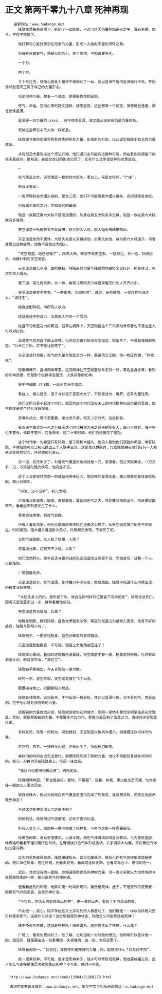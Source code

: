 # 正文 第两千零九十八章 死神再现
        最新网址：www.badaoge.net
          陆隐在慧根茶感悟下，抓到了一丝脉络，不过当时因为要参加道子之争，没有多想，而今，不得不感悟了。
      
          他打算将心脏处那杂乱无章的力量，形成一方类似宇宙的流转之势。
      
          剑破开黑白雾气，便是以剑为引，这个感悟，不知道要多久。
      
          一个月。
      
          两个月。
      
          三个月过去，陆隐心脏处力量终于被调动了一丝，他以星源气旋内星源强行冲击，开始尝试创造真正属于自己的力量形态。
      
          无论何种力量，都有一个基础，那便是修炼的起始。
      
          死气，命运，包括后来的符文道数，诸天星辰，这些都有一个前提，那便是创造者，都曾修炼星源。
      
          星源是一切力量的.asxs.，若不修炼星源，谁又能从无到有创造力量体系。
      
          死神这些传说中的人物一样如此。
      
          陆隐如今做的也是将现有修炼的所有力量，形成新的形态，以此诞生独属于自己的力量体系。
      
          从有创造力量形态这个想法开始，他知道形态可能有无数种可能，而在看到辰祖留下的诸天星辰后，他知道，最适合自己的形态出现了，还有什么比宇宙这种形态更适合。
      
          …
      
          死气覆盖之外，天空珈蓝一枪刺向大姐头，看台上，采星女惊呼，“门主”。
      
          白云没有动。
      
          一面屏障挡在大姐头身前，是文三思，他们不可能看着大姐头被杀，否则陆隐会发疯。
      
          只有面对珈蓝之力，才知晓它的霸道。
      
          珈蓝一族镇压第六大陆不是没道理的，陆家在第五大陆有多无解，珈蓝一族在第六大陆就有多强势。
      
          天空珈蓝一枪粉碎文三思屏障，枪尖刺入大地，而大姐头被陆来拖出。
      
          天空珈蓝依然不罢休，大姐头先是以双锤砸他，后来又拍他，身为第六大陆道子，何曾遭受过这种屈辱，他绝不会放过大姐头。
      
          “天空珈蓝，她已经输了”，陆来大喝，观想不动天王象，一腿扫过，另一边，陆娇抬手，地藏针刺向天空珈蓝。
      
          天空珈蓝目光冰冷，血枪横扫，将陆来的力量与陆娇的地藏针全部打碎，枪身转动，再次刺向大姐头。
      
          慧三通，羽化梅比斯，太一神，幽夜儿等陆天门或者荣耀天门的人齐齐出手。
      
          天空珈蓝根本不在意，“一群废物，全部死吧”，说完，长枪横放，一掌打在枪身之上，“渡往生”。
      
          枪身虚影降临，令所有人咳血。
      
          这就是道子的战力，与其他人不在一个层次。
      
          姑且不论珈蓝之力的霸道，就算在境界上，天空珈蓝这个三次源劫修炼者也不是这些人可以对抗的。
      
          汹涌死气忽然自下而上席卷，化作巨大镰刀斩向天空珈蓝，银出手了，带着狐狸般的笑容，“队长在乎她，可不能让她死了”。
      
          天空珈蓝盯向银，死气的力量与珈蓝之力一样，霸道而又无解，他一枪压向银，“你找死”。
      
          银眼睛睁开，露出刻骨寒意，这双眼神让天空珈蓝动作忽然一顿，莫名全身发寒，看到的不再是银，而是那个纵横宇宙星空，人族共尊的死神。
      
          银手中蝴蝶 刀飞舞，一跃斩向天空珈蓝。
      
          看台上，痕心摇头，道子与非道子差距太大了，不仅是战力，境界，还有力量性质。
      
          他们之所以看不起这个时代，就因为这个时代没有天上宗时代那种创造力量的思维，而不仅仅是这个时代没有强者。
      
          思维与战力，哪个更重要，谁也说不清，而天上宗时代，这些都有。
      
          看着天空珈蓝凭一己之力镇压这个时代被称为天之骄子的所有人，痕心不意外，陆不争也不意外，谁都不意外，包括禅老，这二十年时间，他们已经接受了差距。
      
          这个时代唯一的希望只有陆隐，至于银和大姐头，也没人看到他们获胜的希望，唯有陆隐，毕竟陆隐可以让初元提出三个人联手击溃，这是难以想象的，代表陆隐拥有他们任何一人都未必能胜的实力，已经被他们承认。
      
          另一边，初元出手了，对着死气覆盖的地域就是一刀，紧接着，倍之天赋爆发，一刀又多一刀，不清楚陆隐的情况，他有些不安。
      
          这个人自穿梭时空那一刻就给他带来压力，那恐怖的星源总量，难以想象的身体承受极限，都让他棘手。
      
          “河洛，还不出手”，初元大喝。
      
          河洛梅比斯皱眉，脚底，青草繁盛，蔓延向死气之内，并非要对陆隐出手，而是要驱散死气，看看里面到底发生了什么。
      
          青草疯狂席卷，将死气驱散。
      
          所有人看向那里，他们也都很好奇陆隐在里面怎么样了，从天空珈蓝被打出死气到现在，时间虽短，但大姐头遭遇数次危机，陆隐都没出现，不会死了吧。
      
          当死气被驱散，众人眨了眨眼，人呢？
      
          河洛梅比斯，初元齐齐上前，人呢？
      
          他们忽然转头，原本应该与银对战的天空珈蓝屹立高空不动，而他身后，站着一个人，正是陆隐。
      
          广场寂静无声。
      
          天空珈蓝前方，死气汹涌，化作镰刀平浮天空，而他后面，陆隐不知道什么时候出现，他根本没有察觉。
      
          “大姐头身上的伤，是你留下的，我会在你同样的位置留下同样的伤”，陆隐淡淡开口，距离天空珈蓝不过一米，静静看着他后背。
      
          天空珈蓝目光陡缩，后面？
      
          他枪身回旋，横扫陆隐，蓝色光晕越发浓郁，霸道的珈蓝之力被倾入更多，他有不好的感觉，陆隐与刚刚不同了。
      
          陆隐抬手，一把抓住枪身，蓝色光晕突然变得黯淡。
      
          天空珈蓝脸色剧变，不可能，珈蓝之力居然被压住了？
      
          陆隐掌心震动，叠加劲道顺着枪身蔓延，天空珈蓝手臂一震，枪身突然粉碎，化作鲜血洒落大地，他双掌齐出，“渡往生”。
      
          陆隐右手掌拍出，与天空珈蓝一掌对撞。
      
          砰的一声，虚空炸裂，天空珈蓝被打飞了出去，
      
          狠狠砸在地上，双腿都陷入地底。
      
          陆隐身体降落，五指张开，手中出现一柄长枪，并非以星源化形，也不是死气，而是此刻，位于他心脏处那股新的力量。
      
          这股新的力量自成形后，陆隐就感受到它的强大，刚刚一掌他不是凭空明掌击退天空珈蓝，凭的，就是那股新的力量，不需要多大的力气，那股力量压制了珈蓝之力，直接将天空珈蓝打退。
      
          手持长枪，陆隐一枪刺出，说到做到，天空珈蓝以枪挑大姐头，他就要还以同样的伤害。
      
          忽然的，右方，一抹白光闪过，初元出手了，抬起长刀斩落。
      
          被抹消的时间永远无法替代，即便陆隐形成了新的力量，他也不可能恢复被抹消的时间，初元一刀再次斩在陆隐身上，带起一抹血痕。
      
          “我以为你要用物极必反”，初元诧异。
      
          陆隐眼睛眯起，“那也是挨打，暂时，不需要”，说着，体表，黑白色光芒闪耀，化作虚线一般的光点围绕周身。
      
          银目光睁大，他以为陆隐在死气覆盖范围内完成了死神变，谁成想没有，而现在他居然要死神变？
      
          不过这次死神变怎么与之前不同？
      
          刚想到这，陆隐周边气浪震荡，初元下意识后退。
      
          所有人目光下，陆隐在一瞬间完成了死神变，不再与之前一样需要破茧。
      
          纯黑色眼眸，发丝垂落腰间，上身半裸，黑色气体缠绕如同星云转动，化为锁链盘旋，体表烙印着看不懂的暗红色纹络，左臂缠绕白色气体形成盾状，右手持巨大勾廉，背后黑色气体如云雾升腾。
      
          巨大的黑色披风散落，陆隐缓缓抬头，巨大勾廉悬浮，随后化作死气同样形成锁链转动，随后挡住周身，透过锁链，他看向初元，看向河洛梅比斯，也看向高台上，震惊的绝一。
      
          此刻，谁也没有绝一震撼，他知道陆隐修炼死神的力量，但一直以来都以为他修炼的与死冥族修炼的一样，都只是死气的使用者。
      
          但看着此刻的陆隐，他脑中第一时间出现的，竟然是死神，此子，不是死气的使用者，而是死气的创造者，这是死神形态。
      
          “不可能，你怎么可能修炼出死神”，绝一骇然出声，看到了不可思议的事。
      
          不止绝一，痕心，陆不争这些天上宗时代的人都震动了，他们跟绝一一样以为陆隐只是可以使用死气，这是什么状态？这分明就是死神状态，陆隐怎么可能修炼成死神？
      
          陆不争脸色煞白，这就是死神呐！陆家嫡系，居然修炼出了死神，什么鬼？
      
          广场上，银笑的更灿烂了，他了解，也知道绝一对陆隐的想法，他明明可以告诉绝一的，但没有，就是要在这一刻看着绝一失魂落魄，这一刻，太有意思了。
      
          陆隐看向绝一，“我说过，我修炼的是死神的力量，你，能修炼什么？我与你不同”。
      
          绝一握紧双拳，不可能，他才是死神弟子，他才可以修炼成死神，但也要成祖之后，此子怎么可能在星使层次就修炼出死神？不可能，绝对不可能。
      
      
      http://www.badaoge.net/book/13084/21268273.html
      
      请记住本书首发域名：www.badaoge.net。笔尖中文手机版阅读网址：m.badaoge.net